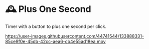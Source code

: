 # 🕰 Plus One Second
Timer with a button to plus one second per click.


https://user-images.githubusercontent.com/44741544/133888331-85ce9f0e-45db-42cc-aea6-cb4e55ad18ea.mov

